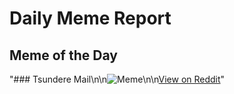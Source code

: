 # Daily Meme Report

## Meme of the Day
"### Tsundere Mail\n\n![Meme](https://i.redd.it/hrjjssctxipf1.gif)\n\n[View on Reddit](https://redd.it/1nigotd)"
